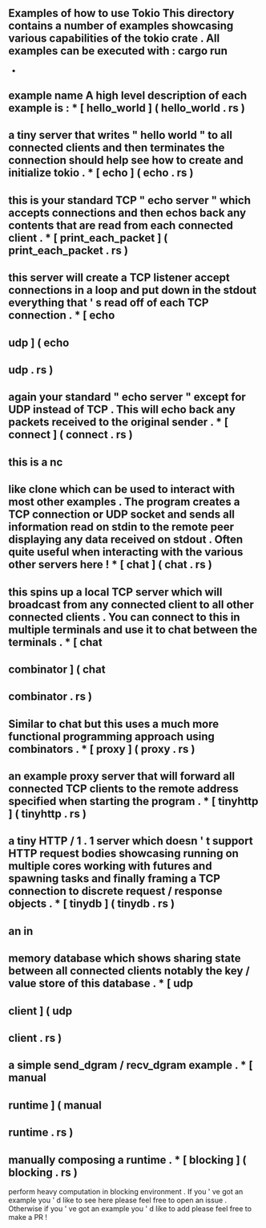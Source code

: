 #
#
Examples
of
how
to
use
Tokio
This
directory
contains
a
number
of
examples
showcasing
various
capabilities
of
the
tokio
crate
.
All
examples
can
be
executed
with
:
cargo
run
-
-
example
name
A
high
level
description
of
each
example
is
:
*
[
hello_world
]
(
hello_world
.
rs
)
-
a
tiny
server
that
writes
"
hello
world
"
to
all
connected
clients
and
then
terminates
the
connection
should
help
see
how
to
create
and
initialize
tokio
.
*
[
echo
]
(
echo
.
rs
)
-
this
is
your
standard
TCP
"
echo
server
"
which
accepts
connections
and
then
echos
back
any
contents
that
are
read
from
each
connected
client
.
*
[
print_each_packet
]
(
print_each_packet
.
rs
)
-
this
server
will
create
a
TCP
listener
accept
connections
in
a
loop
and
put
down
in
the
stdout
everything
that
'
s
read
off
of
each
TCP
connection
.
*
[
echo
-
udp
]
(
echo
-
udp
.
rs
)
-
again
your
standard
"
echo
server
"
except
for
UDP
instead
of
TCP
.
This
will
echo
back
any
packets
received
to
the
original
sender
.
*
[
connect
]
(
connect
.
rs
)
-
this
is
a
nc
-
like
clone
which
can
be
used
to
interact
with
most
other
examples
.
The
program
creates
a
TCP
connection
or
UDP
socket
and
sends
all
information
read
on
stdin
to
the
remote
peer
displaying
any
data
received
on
stdout
.
Often
quite
useful
when
interacting
with
the
various
other
servers
here
!
*
[
chat
]
(
chat
.
rs
)
-
this
spins
up
a
local
TCP
server
which
will
broadcast
from
any
connected
client
to
all
other
connected
clients
.
You
can
connect
to
this
in
multiple
terminals
and
use
it
to
chat
between
the
terminals
.
*
[
chat
-
combinator
]
(
chat
-
combinator
.
rs
)
-
Similar
to
chat
but
this
uses
a
much
more
functional
programming
approach
using
combinators
.
*
[
proxy
]
(
proxy
.
rs
)
-
an
example
proxy
server
that
will
forward
all
connected
TCP
clients
to
the
remote
address
specified
when
starting
the
program
.
*
[
tinyhttp
]
(
tinyhttp
.
rs
)
-
a
tiny
HTTP
/
1
.
1
server
which
doesn
'
t
support
HTTP
request
bodies
showcasing
running
on
multiple
cores
working
with
futures
and
spawning
tasks
and
finally
framing
a
TCP
connection
to
discrete
request
/
response
objects
.
*
[
tinydb
]
(
tinydb
.
rs
)
-
an
in
-
memory
database
which
shows
sharing
state
between
all
connected
clients
notably
the
key
/
value
store
of
this
database
.
*
[
udp
-
client
]
(
udp
-
client
.
rs
)
-
a
simple
send_dgram
/
recv_dgram
example
.
*
[
manual
-
runtime
]
(
manual
-
runtime
.
rs
)
-
manually
composing
a
runtime
.
*
[
blocking
]
(
blocking
.
rs
)
-
perform
heavy
computation
in
blocking
environment
.
If
you
'
ve
got
an
example
you
'
d
like
to
see
here
please
feel
free
to
open
an
issue
.
Otherwise
if
you
'
ve
got
an
example
you
'
d
like
to
add
please
feel
free
to
make
a
PR
!
